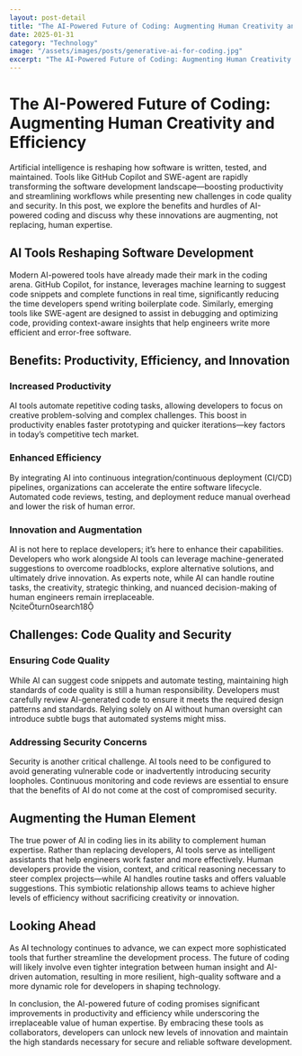 ```yaml
---
layout: post-detail
title: "The AI-Powered Future of Coding: Augmenting Human Creativity and Efficiency"
date: 2025-01-31
category: "Technology"
image: "/assets/images/posts/generative-ai-for-coding.jpg"
excerpt: "The AI-Powered Future of Coding: Augmenting Human Creativity and Efficiency"
---
```


# The AI-Powered Future of Coding: Augmenting Human Creativity and Efficiency

Artificial intelligence is reshaping how software is written, tested, and maintained. Tools like GitHub Copilot and SWE-agent are rapidly transforming the software development landscape—boosting productivity and streamlining workflows while presenting new challenges in code quality and security. In this post, we explore the benefits and hurdles of AI-powered coding and discuss why these innovations are augmenting, not replacing, human expertise.

## AI Tools Reshaping Software Development

Modern AI-powered tools have already made their mark in the coding arena. GitHub Copilot, for instance, leverages machine learning to suggest code snippets and complete functions in real time, significantly reducing the time developers spend writing boilerplate code. Similarly, emerging tools like SWE-agent are designed to assist in debugging and optimizing code, providing context-aware insights that help engineers write more efficient and error-free software.

## Benefits: Productivity, Efficiency, and Innovation

### Increased Productivity
AI tools automate repetitive coding tasks, allowing developers to focus on creative problem-solving and complex challenges. This boost in productivity enables faster prototyping and quicker iterations—key factors in today’s competitive tech market.

### Enhanced Efficiency
By integrating AI into continuous integration/continuous deployment (CI/CD) pipelines, organizations can accelerate the entire software lifecycle. Automated code reviews, testing, and deployment reduce manual overhead and lower the risk of human error.

### Innovation and Augmentation
AI is not here to replace developers; it’s here to enhance their capabilities. Developers who work alongside AI tools can leverage machine-generated suggestions to overcome roadblocks, explore alternative solutions, and ultimately drive innovation. As experts note, while AI can handle routine tasks, the creativity, strategic thinking, and nuanced decision-making of human engineers remain irreplaceable.  
citeturn0search18

## Challenges: Code Quality and Security

### Ensuring Code Quality
While AI can suggest code snippets and automate testing, maintaining high standards of code quality is still a human responsibility. Developers must carefully review AI-generated code to ensure it meets the required design patterns and standards. Relying solely on AI without human oversight can introduce subtle bugs that automated systems might miss.

### Addressing Security Concerns
Security is another critical challenge. AI tools need to be configured to avoid generating vulnerable code or inadvertently introducing security loopholes. Continuous monitoring and code reviews are essential to ensure that the benefits of AI do not come at the cost of compromised security.

## Augmenting the Human Element

The true power of AI in coding lies in its ability to complement human expertise. Rather than replacing developers, AI tools serve as intelligent assistants that help engineers work faster and more effectively. Human developers provide the vision, context, and critical reasoning necessary to steer complex projects—while AI handles routine tasks and offers valuable suggestions. This symbiotic relationship allows teams to achieve higher levels of efficiency without sacrificing creativity or innovation.

## Looking Ahead

As AI technology continues to advance, we can expect more sophisticated tools that further streamline the development process. The future of coding will likely involve even tighter integration between human insight and AI-driven automation, resulting in more resilient, high-quality software and a more dynamic role for developers in shaping technology.

In conclusion, the AI-powered future of coding promises significant improvements in productivity and efficiency while underscoring the irreplaceable value of human expertise. By embracing these tools as collaborators, developers can unlock new levels of innovation and maintain the high standards necessary for secure and reliable software development.